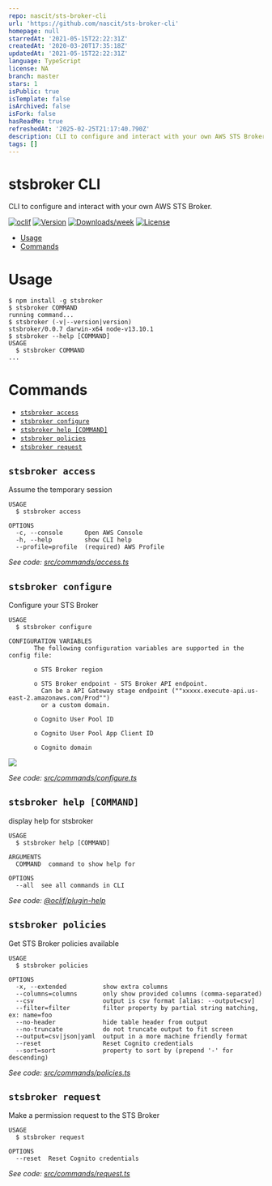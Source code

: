 ```yaml
---
repo: nascit/sts-broker-cli
url: 'https://github.com/nascit/sts-broker-cli'
homepage: null
starredAt: '2021-05-15T22:22:31Z'
createdAt: '2020-03-20T17:35:18Z'
updatedAt: '2021-05-15T22:22:31Z'
language: TypeScript
license: NA
branch: master
stars: 1
isPublic: true
isTemplate: false
isArchived: false
isFork: false
hasReadMe: true
refreshedAt: '2025-02-25T21:17:40.790Z'
description: CLI to configure and interact with your own AWS STS Broker.
tags: []
---
```


stsbroker CLI
=========

CLI to configure and interact with your own AWS STS Broker.

[![oclif](https://img.shields.io/badge/cli-oclif-brightgreen.svg)](https://oclif.io)
[![Version](https://img.shields.io/npm/v/stsbroker.svg)](https://npmjs.org/package/stsbroker)
[![Downloads/week](https://img.shields.io/npm/dw/stsbroker.svg)](https://npmjs.org/package/stsbroker)
[![License](https://img.shields.io/npm/l/stsbroker.svg)](https://github.com/nascit/sts-broker-cli/blob/master/package.json)

<!-- toc -->
* [Usage](#usage)
* [Commands](#commands)
<!-- tocstop -->
# Usage
<!-- usage -->
```sh-session
$ npm install -g stsbroker
$ stsbroker COMMAND
running command...
$ stsbroker (-v|--version|version)
stsbroker/0.0.7 darwin-x64 node-v13.10.1
$ stsbroker --help [COMMAND]
USAGE
  $ stsbroker COMMAND
...
```
<!-- usagestop -->
# Commands
<!-- commands -->
* [`stsbroker access`](#stsbroker-access)
* [`stsbroker configure`](#stsbroker-configure)
* [`stsbroker help [COMMAND]`](#stsbroker-help-command)
* [`stsbroker policies`](#stsbroker-policies)
* [`stsbroker request`](#stsbroker-request)

## `stsbroker access`

Assume the temporary session

```
USAGE
  $ stsbroker access

OPTIONS
  -c, --console      Open AWS Console
  -h, --help         show CLI help
  --profile=profile  (required) AWS Profile
```

_See code: [src/commands/access.ts](https://github.com/nascit/sts-broker-cli/blob/v0.0.7/src/commands/access.ts)_

## `stsbroker configure`

Configure your STS Broker

```
USAGE
  $ stsbroker configure

CONFIGURATION VARIABLES
       The following configuration variables are supported in the config file:

       o STS Broker region

       o STS Broker endpoint - STS Broker API endpoint. 
         Can be a API Gateway stage endpoint (""xxxxx.execute-api.us-east-2.amazonaws.com/Prod"")
         or a custom domain.

       o Cognito User Pool ID

       o Cognito User Pool App Client ID

       o Cognito domain
```
![](configure.gif)

_See code: [src/commands/configure.ts](https://github.com/nascit/sts-broker-cli/blob/v0.0.7/src/commands/configure.ts)_

## `stsbroker help [COMMAND]`

display help for stsbroker

```
USAGE
  $ stsbroker help [COMMAND]

ARGUMENTS
  COMMAND  command to show help for

OPTIONS
  --all  see all commands in CLI
```

_See code: [@oclif/plugin-help](https://github.com/oclif/plugin-help/blob/v2.2.3/src/commands/help.ts)_

## `stsbroker policies`

Get STS Broker policies available

```
USAGE
  $ stsbroker policies

OPTIONS
  -x, --extended          show extra columns
  --columns=columns       only show provided columns (comma-separated)
  --csv                   output is csv format [alias: --output=csv]
  --filter=filter         filter property by partial string matching, ex: name=foo
  --no-header             hide table header from output
  --no-truncate           do not truncate output to fit screen
  --output=csv|json|yaml  output in a more machine friendly format
  --reset                 Reset Cognito credentials
  --sort=sort             property to sort by (prepend '-' for descending)
```

_See code: [src/commands/policies.ts](https://github.com/nascit/sts-broker-cli/blob/v0.0.7/src/commands/policies.ts)_

## `stsbroker request`

Make a permission request to the STS Broker

```
USAGE
  $ stsbroker request

OPTIONS
  --reset  Reset Cognito credentials
```

_See code: [src/commands/request.ts](https://github.com/nascit/sts-broker-cli/blob/v0.0.7/src/commands/request.ts)_
<!-- commandsstop -->
